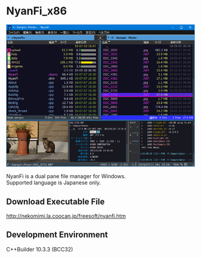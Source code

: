 # NyanFi_x86

![Screenshot](screenshot.png)

NyanFi is a dual pane file manager for Windows.  
Supported language is Japanese only.  

## Download Executable File
http://nekomimi.la.coocan.jp/freesoft/nyanfi.htm  

## Development Environment
C++Builder 10.3.3 (BCC32)
